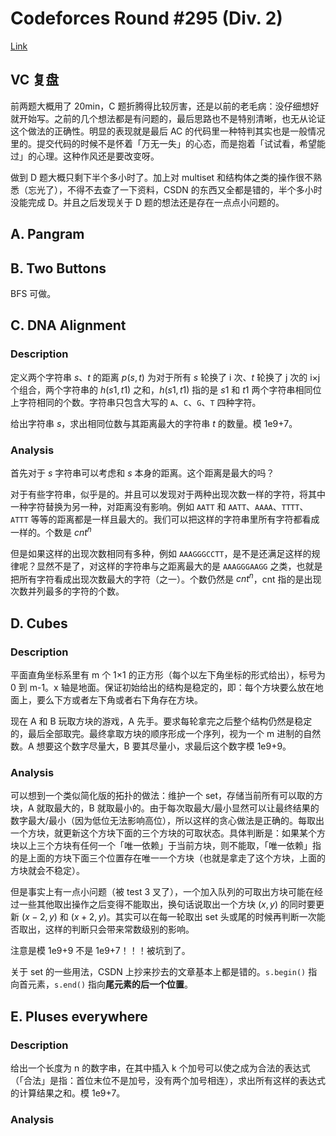 # Codeforces Round #295 (Div. 2)

[Link](https://codeforces.com/contest/520/)

## VC 复盘

前两题大概用了 20min，C 题折腾得比较厉害，还是以前的老毛病：没仔细想好就开始写。之前的几个想法都是有问题的，最后思路也不是特别清晰，也无从论证这个做法的正确性。明显的表现就是最后 AC 的代码里一种特判其实也是一般情况里的。提交代码的时候不是怀着「万无一失」的心态，而是抱着「试试看，希望能过」的心理。这种作风还是要改变呀。

做到 D 题大概只剩下半个多小时了。加上对 multiset 和结构体之类的操作很不熟悉（忘光了），不得不去查了一下资料，CSDN 的东西又全都是错的，半个多小时没能完成 D。并且之后发现关于 D 题的想法还是存在一点点小问题的。

## A. Pangram

## B. Two Buttons

BFS 可做。

## C. DNA Alignment

### Description

定义两个字符串 $s$、$t$ 的距离 $p(s,t)$ 为对于所有 $s$ 轮换了 i 次、$t$ 轮换了 j 次的 i×j 个组合，两个字符串的 $h(s1,t1)$ 之和，$h(s1,t1)$ 指的是 $s1$ 和 $t1$ 两个字符串相同位上字符相同的个数。字符串只包含大写的 `A`、`C`、`G`、`T` 四种字符。

给出字符串 $s$，求出相同位数与其距离最大的字符串 $t$ 的数量。模 1e9+7。

### Analysis

首先对于 $s$ 字符串可以考虑和 $s$ 本身的距离。这个距离是最大的吗？

对于有些字符串，似乎是的。并且可以发现对于两种出现次数一样的字符，将其中一种字符替换为另一种，对距离没有影响。例如 `AATT` 和 `AATT`、`AAAA`、`TTTT`、`ATTT` 等等的距离都是一样且最大的。我们可以把这样的字符串里所有字符都看成一样的。个数是 $cnt^n$

但是如果这样的出现次数相同有多种，例如 `AAAGGGCCTT`，是不是还满足这样的规律呢？显然不是了，对这样的字符串与之距离最大的是 `AAAGGGAAGG` 之类，也就是把所有字符看成出现次数最大的字符（之一）。个数仍然是 $cnt^n$，cnt 指的是出现次数并列最多的字符的个数。

## D. Cubes

### Description

平面直角坐标系里有 m 个 1×1 的正方形（每个以左下角坐标的形式给出），标号为 0 到 m-1。x 轴是地面。保证初始给出的结构是稳定的，即：每个方块要么放在地面上，要么下方或者左下角或者右下角存在方块。

现在 A 和 B 玩取方块的游戏，A 先手。要求每轮拿完之后整个结构仍然是稳定的，最后全部取完。最终拿取方块的顺序形成一个序列，视为一个 m 进制的自然数。A 想要这个数字尽量大，B 要其尽量小，求最后这个数字模 1e9+9。

### Analysis

可以想到一个类似简化版的拓扑的做法：维护一个 set，存储当前所有可以取的方块，A 就取最大的，B 就取最小的。由于每次取最大/最小显然可以让最终结果的数字最大/最小（因为低位无法影响高位），所以这样的贪心做法是正确的。每取出一个方块，就更新这个方块下面的三个方块的可取状态。具体判断是：如果某个方块以上三个方块有任何一个「唯一依赖」于当前方块，则不能取，「唯一依赖」指的是上面的方块下面三个位置存在唯一一个方块（也就是拿走了这个方块，上面的方块就会不稳定）。

但是事实上有一点小问题（被 test 3 叉了），一个加入队列的可取出方块可能在经过一些其他取出操作之后变得不能取出，换句话说取出一个方块 $(x,y)$ 的同时要更新 $(x-2,y)$ 和 $(x+2,y)$。其实可以在每一轮取出 set 头或尾的时候再判断一次能否取出，这样的判断只会带来常数级别的影响。

注意是模 1e9+9 不是 1e9+7！！！被坑到了。

关于 set 的一些用法，CSDN 上抄来抄去的文章基本上都是错的。`s.begin()` 指向首元素，`s.end()` 指向**尾元素的后一个位置**。

## E. Pluses everywhere

### Description

给出一个长度为 n 的数字串，在其中插入 k 个加号可以使之成为合法的表达式（「合法」是指：首位末位不是加号，没有两个加号相连），求出所有这样的表达式的计算结果之和。模 1e9+7。

### Analysis

